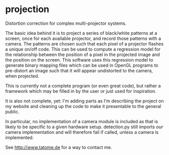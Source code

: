 projection
==========

Distortion correction for complex multi-projector systems.

The basic idea behind it is to project a series of black/white patterns at a
screen, once for each available projector, and record those patterns with a 
camera.  The patterns are chosen such that each pixel of a projector flashes 
a unique on/off code.  This can be used to compute a regression model for the
relationship between the position of a pixel in the projected image and the
position on the screen.  This software uses this regression model to generate
binary mapping files which can be used in OpenGL programs to pre-distort an
image such that it will appear undistorted to the camera, when projected.

This is currently not a complete program (or even great code), but rather 
a framework which may be filled in by the user or just used for inspiration.

It is also not complete, yet: I'm adding parts as I'm describing the 
project on my website and cleaning up the code to make it presentable to the 
general public.

In particular, no implementation of a camera module is included as that is 
likely to be specific to a given hardware setup.  detection.py still imports 
_our_ camera implementation and will therefore fail if called, unless a 
camera is implemented.

See http://www.tatome.de for a way to contact me.
